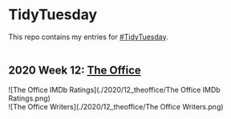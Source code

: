 # TidyTuesday
This repo contains my entries for [#TidyTuesday](https://github.com/rfordatascience/tidytuesday).  
<br />

## 2020 Week 12: [The Office](https://github.com/isabellabenabaye/tidy-tuesday/tree/master/2020/12_theoffice)
![The Office IMDb Ratings](./2020/12_theoffice/The Office IMDb Ratings.png)
<br />
![The Office Writers](./2020/12_theoffice/The Office Writers.png)